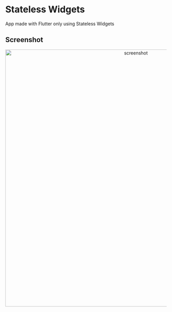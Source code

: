 # Stateless Widgets

App made with Flutter only using Stateless Widgets

## Screenshot
<p align="center">
<img style="align-self: center;" src="https://user-images.githubusercontent.com/45129753/51434122-eb63cf80-1c27-11e9-89b2-c5cb0793c849.png" alt="screenshot" height="800" />
</p>

